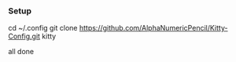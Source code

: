 ### Setup
cd ~/.config
git clone https://github.com/AlphaNumericPencil/Kitty-Config.git kitty

all done
